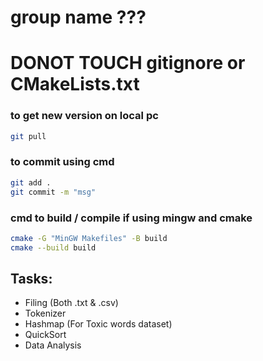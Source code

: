 # group name ???

# DONOT TOUCH gitignore or CMakeLists.txt

### to get new version on local pc

```bash
git pull
```

### to commit using cmd

``` bash
git add .
git commit -m "msg"
```

### cmd to build / compile if using mingw and cmake

``` bash
cmake -G "MinGW Makefiles" -B build
cmake --build build
```


## Tasks:
- Filing (Both .txt & .csv)
- Tokenizer
- Hashmap (For Toxic words dataset)
- QuickSort
- Data Analysis